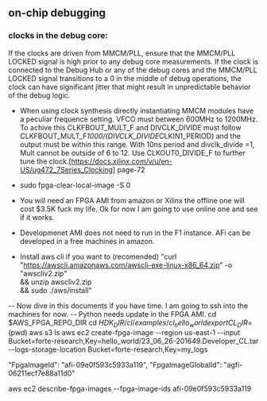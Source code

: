 ## on-chip debugging

### clocks in the debug core: 
If the clocks are driven from MMCM/PLL, ensure that the MMCM/PLL LOCKED signal is high prior to any debug core measurements. If the clock is connected to the Debug Hub or any of the debug cores and the MMCM/PLL LOCKED signal transitions to a 0 in the middle of debug operations, the clock can have significant jitter that might result in unpredictable behavior of the debug logic.

- When using clock synthesis directly instantiating MMCM modules have a peculiar frequence setting. VFCO must between 600MHz to 1200MHz. To achive this CLKFBOUT_MULT_F and DIVCLK_DIVIDE must follow CLKFBOUT_MULT_F*1000/(DIVCLK_DIVIDE*CLKIN1_PERIOD) and the output must be within this range. With 10ns period and divclk_divide =1, Mult cannot be outside of 6 to 12. Use CLKOUT0_DIVIDE_F to further tune the clock.[https://docs.xilinx.com/v/u/en-US/ug472_7Series_Clocking] page-72

- sudo fpga-clear-local-image -S 0
- You will need an FPGA AMI from amazon or Xilinx the offline one will cost $3.5K fuck my life. Ok for now I am going to use online one and see if it works.
- Developmenet AMI does not need to run in the F1 instance. AFi can be developed in a free  machines in amazon.
- Install aws cli if you want to (recomended) "curl "https://awscli.amazonaws.com/awscli-exe-linux-x86_64.zip" -o "awscliv2.zip" \
&& unzip awscliv2.zip \
&& sudo ./aws/install"

-- Now dive in this documents if you have time. I am going to ssh into the machines for now.
-- Python needs update in the FPGA AMI. 
cd $AWS_FPGA_REPO_DIR
cd $HDK_DIR/cl/examples/cl_hello_world
export CL_DIR=$(pwd)
aws s3 ls 
aws ec2 create-fpga-image --region us-east-1 --input Bucket=forte-research,Key=hello_world/23_06_26-201649.Developer_CL.tar --logs-storage-location Bucket=forte-research,Key=my_logs


   "FpgaImageId": "afi-09e0f593c5933a119", 
    "FpgaImageGlobalId": "agfi-06211ecf7e88a11d0"

aws ec2 describe-fpga-images --fpga-image-ids afi-09e0f593c5933a119
